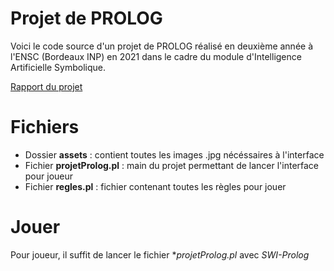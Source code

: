 # Projet de PROLOG
Voici le code source d'un projet de PROLOG réalisé en deuxième année à l'ENSC (Bordeaux INP) en 2021 dans le cadre du module d'Intelligence Artificielle Symbolique.

[Rapport du projet](https://github.com/aperrier004/PROLOG/blob/main/RAPPORT_GADEAU_GUERIN_PERRIER_THOMAS_THOMASSON.pdf)

# Fichiers
- Dossier **assets** : contient toutes les images .jpg nécéssaires à l'interface
- Fichier **projetProlog.pl** : main du projet permettant de lancer l'interface pour joueur
- Fichier **regles.pl** : fichier contenant toutes les règles pour jouer

# Jouer
Pour joueur, il suffit de lancer le fichier **projetProlog.pl* avec *SWI-Prolog*
